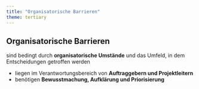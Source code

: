 ```yaml
---
title: "Organisatorische Barrieren"
theme: tertiary
---
```

## Organisatorische Barrieren

sind bedingt durch **organisatorische Umstände** und das Umfeld, in dem Entscheidungen getroffen werden

<ul>
    <li>liegen im Verantwortungsbereich von <strong>Auftraggebern und Projektleitern</strong></li>
    <li>benötigen <strong>Bewusstmachung, Aufklärung und Priorisierung</strong></li>
</ul>
